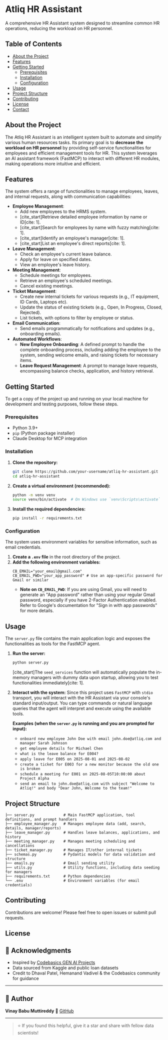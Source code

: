 # Atliq HR Assistant

A comprehensive HR Assistant system designed to streamline common HR operations, reducing the workload on HR personnel.

## Table of Contents

  * [About the Project](https://www.google.com/search?q=%23about-the-project)
  * [Features](https://www.google.com/search?q=%23features)
  * [Getting Started](https://www.google.com/search?q=%23getting-started)
      * [Prerequisites](https://www.google.com/search?q=%23prerequisites)
      * [Installation](https://www.google.com/search?q=%23installation)
      * [Configuration](https://www.google.com/search?q=%23configuration)
  * [Usage](https://www.google.com/search?q=%23usage)
  * [Project Structure](https://www.google.com/search?q=%23project-structure)
  * [Contributing](https://www.google.com/search?q=%23contributing)
  * [License](https://www.google.com/search?q=%23license)
  * [Contact](https://www.google.com/search?q=%23contact)

## About the Project

The Atliq HR Assistant is an intelligent system built to automate and simplify various human resources tasks. Its primary goal is to **decrease the workload on HR personnel** by providing self-service functionalities for employees and efficient management tools for HR. This system leverages an AI assistant framework (FastMCP) to interact with different HR modules, making operations more intuitive and efficient.

## Features

The system offers a range of functionalities to manage employees, leaves, and internal requests, along with communication capabilities:

  * **Employee Management**:
      * Add new employees to the HRMS system.
      * [cite\_start]Retrieve detailed employee information by name or ID[cite: 1].
      * [cite\_start]Search for employees by name with fuzzy matching[cite: 1].
      * [cite\_start]Identify an employee's manager[cite: 1].
      * [cite\_start]List an employee's direct reports[cite: 1].
  * **Leave Management**:
      * Check an employee's current leave balance.
      * Apply for leave on specified dates.
      * View an employee's leave history.
  * **Meeting Management**:
      * Schedule meetings for employees.
      * Retrieve an employee's scheduled meetings.
      * Cancel existing meetings.
  * **Ticket Management**:
      * Create new internal tickets for various requests (e.g., IT equipment, ID Cards, Laptops etc).
      * Update the status of existing tickets (e.g., Open, In Progress, Closed, Rejected).
      * List tickets, with options to filter by employee or status.
  * **Email Communication**:
      * Send emails programmatically for notifications and updates (e.g., onboarding emails).
  * **Automated Workflows**:
      * **New Employee Onboarding**: A defined prompt to handle the complete onboarding process, including adding the employee to the system, sending welcome emails, and raising tickets for necessary items.
      * **Leave Request Management**: A prompt to manage leave requests, encompassing balance checks, application, and history retrieval.

## Getting Started

To get a copy of the project up and running on your local machine for development and testing purposes, follow these steps.

### Prerequisites

  * Python 3.9+
  * `pip` (Python package installer)
  * Claude Desktop for MCP integration

### Installation

1.  **Clone the repository:**
    ```bash
    git clone https://github.com/your-username/atliq-hr-assistant.git
    cd atliq-hr-assistant
    ```
2.  **Create a virtual environment (recommended):**
    ```bash
    python -m venv venv
    source venv/bin/activate  # On Windows use `venv\Scripts\activate`
    ```
3.  **Install the required dependencies:**
    ```bash
    pip install -r requirements.txt
    ```

### Configuration

The system uses environment variables for sensitive information, such as email credentials.

1.  **Create a `.env` file** in the root directory of the project.
2.  **Add the following environment variables:**
    ```
    CB_EMAIL="your_email@gmail.com"
    CB_EMAIL_PWD="your_app_password" # Use an app-specific password for Gmail or similar
    ```
      * **Note on `CB_EMAIL_PWD`**: If you are using Gmail, you will need to generate an "App password" rather than using your regular Gmail password, especially if you have 2-Factor Authentication enabled. Refer to Google's documentation for "Sign in with app passwords" for more details.

## Usage

The `server.py` file contains the main application logic and exposes the functionalities as tools for the FastMCP agent.

1.  **Run the server:**

    ```bash
    python server.py
    ```

    [cite\_start]The `seed_services` function will automatically populate the in-memory managers with dummy data upon startup, allowing you to test functionalities immediately[cite: 1].

2.  **Interact with the system:**
    Since this project uses `FastMCP` with `stdio` transport, you will interact with the HR Assistant via your console's standard input/output. You can type commands or natural language queries that the agent will interpret and execute using the available tools.

    **Examples (when the `server.py` is running and you are prompted for input):**

      * `onboard new employee John Doe with email john.doe@atliq.com and manager Sarah Johnson`
      * `get employee details for Michael Chen`
      * `what is the leave balance for E004?`
      * `apply leave for E005 on 2025-08-01 and 2025-08-02`
      * `create a ticket for E003 for a new monitor because the old one is broken`
      * `schedule a meeting for E001 on 2025-08-05T10:00:00 about Project Alpha`
      * `send an email to john.doe@atliq.com with subject "Welcome to Atliq!" and body "Dear John, Welcome to the team!"`

## Project Structure

```
├── server.py             # Main FastMCP application, tool definitions, and prompt handlers
├── employee_manager.py   # Manages employee data (add, search, details, manager/reports)
├── leave_manager.py      # Handles leave balances, applications, and history
├── meeting_manager.py    # Manages meeting scheduling and cancellations
├── ticket_manager.py     # Manages IT/other internal tickets
├── schemas.py            # Pydantic models for data validation and structure
├── emails.py             # Email sending utility
├── utils.py              # Utility functions, including data seeding for managers
├── requirements.txt      # Python dependencies
└── .env                  # Environment variables (for email credentials)
```

## Contributing

Contributions are welcome\! Please feel free to open issues or submit pull requests.

## License


## 🙌 Acknowledgments

* Inspired by [Codebasics GEN AI Projects](https://github.com/codebasics/)
* Data sourced from Kaggle and public loan datasets
* Credit to Dhaval Patel, Hemanand Vadivel & the Codebasics community for guidance

---

## 👤 Author

**Vinay Babu Muttireddy**
🔗 [GitHub](https://github.com/vinaybabu2112)

---

> ⭐ If you found this helpful, give it a star and share with fellow data scientists!
